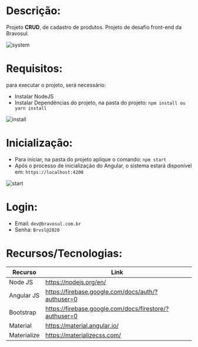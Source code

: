 # Descrição: 
Projeto **CRUD**, de cadastro de produtos. Projeto de desafio front-end da Bravosul.

![system](https://user-images.githubusercontent.com/64885646/100448276-cdbbe880-3090-11eb-8a07-cb8317ebc3d1.png)

# Requisitos: 
para executar o projeto, será necessário: 
- Instalar NodeJS
- Instalar Dependências do projeto, na pasta do projeto: `npm install ou yarn install`

![install](https://user-images.githubusercontent.com/64885646/100449062-0ad4aa80-3092-11eb-8447-583bdacc622c.png)

# Inicialização:
- Para iniciar, na pasta do projeto aplique o comando: `npm start`
- Após o processo de inicialização do Angular, o sistema estará disponível em: `https://localhost:4200`

![start](https://user-images.githubusercontent.com/64885646/100449381-91898780-3092-11eb-9353-ba87543b3b07.png)

# Login:
- Email: `dev@bravosul.com.br`
- Senha:  `Brvsl@2020`

# Recursos/Tecnologias:

| Recurso | Link |
| ------ | ------ |
| Node JS | https://nodejs.org/en/ |
| Angular JS | https://firebase.google.com/docs/auth/?authuser=0 |
| Bootstrap | https://firebase.google.com/docs/firestore/?authuser=0 |
| Material | https://material.angular.io/ |
| Materialize | https://materializecss.com/ |
